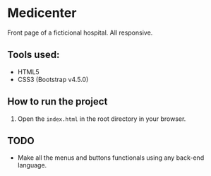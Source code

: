 # Medicenter

Front page of a ficticional hospital. All responsive.

## Tools used:

* HTML5
* CSS3 (Bootstrap v4.5.0)

## How to run the project

1. Open the `index.html` in the root directory in your browser.

## TODO

* Make all the menus and buttons functionals using any back-end language.